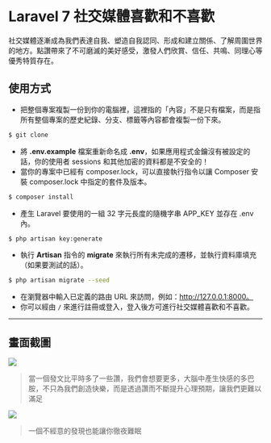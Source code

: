# Laravel 7 社交媒體喜歡和不喜歡

社交媒體逐漸成為我們表達自我、塑造自我認同、形成和建立關係、了解周圍世界的地方。點讚帶來了不可磨滅的美好感受，激發人們欣賞、信任、共鳴、同理心等優秀特質存在。

## 使用方式
- 把整個專案複製一份到你的電腦裡，這裡指的「內容」不是只有檔案，而是指所有整個專案的歷史紀錄、分支、標籤等內容都會複製一份下來。
```sh
$ git clone
```
- 將 __.env.example__ 檔案重新命名成 __.env__，如果應用程式金鑰沒有被設定的話，你的使用者 sessions 和其他加密的資料都是不安全的！
- 當你的專案中已經有 composer.lock，可以直接執行指令以讓 Composer 安裝 composer.lock 中指定的套件及版本。
```sh
$ composer install
```
- 產生 Laravel 要使用的一組 32 字元長度的隨機字串 APP_KEY 並存在 .env 內。
```sh
$ php artisan key:generate
```
- 執行 __Artisan__ 指令的 __migrate__ 來執行所有未完成的遷移，並執行資料庫填充（如果要測試的話）。
```sh
$ php artisan migrate --seed
```
- 在瀏覽器中輸入已定義的路由 URL 來訪問，例如：http://127.0.0.1:8000。
- 你可以經由 `/` 來進行註冊或登入，登入後方可進行社交媒體喜歡和不喜歡。

----

## 畫面截圖
![](https://i.imgur.com/lUkohrB.png)
> 當一個發文比平時多了一些讚，我們會想要更多，大腦中產生快感的多巴胺，不只為我們創造快樂，而是透過讚而不斷提升心理預期，讓我們更難以滿足

![](https://i.imgur.com/dR6ZWtN.png)
> 一個不經意的發現也能讓你徹夜難眠
